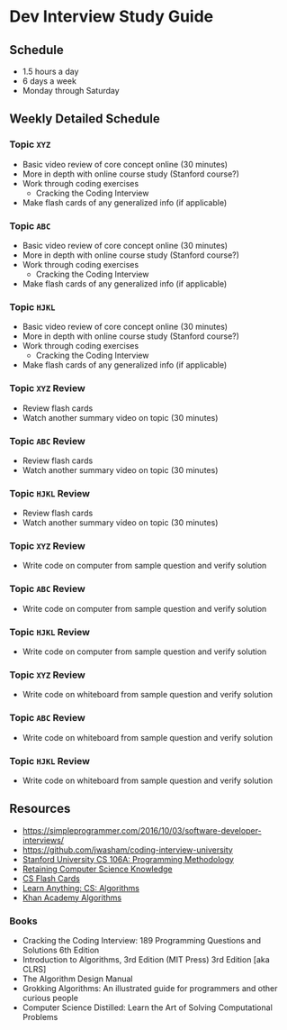 # Dev Interview Study Guide

## Schedule

- 1.5 hours a day
- 6 days a week
- Monday through Saturday

## Weekly Detailed Schedule

### Topic `XYZ`
  - Basic video review of core concept online (30 minutes)
  - More in depth with online course study (Stanford course?)
  - Work through coding exercises
    - Cracking the Coding Interview
  - Make flash cards of any generalized info (if applicable)
### Topic `ABC`
  - Basic video review of core concept online (30 minutes)
  - More in depth with online course study (Stanford course?)
  - Work through coding exercises
    - Cracking the Coding Interview
  - Make flash cards of any generalized info (if applicable)
### Topic `HJKL`
  - Basic video review of core concept online (30 minutes)
  - More in depth with online course study (Stanford course?)
  - Work through coding exercises
    - Cracking the Coding Interview
  - Make flash cards of any generalized info (if applicable)
### Topic `XYZ` Review
  - Review flash cards
  - Watch another summary video on topic (30 minutes)
### Topic `ABC` Review
  - Review flash cards
  - Watch another summary video on topic (30 minutes)
### Topic `HJKL` Review
  - Review flash cards
  - Watch another summary video on topic (30 minutes)
### Topic `XYZ` Review
  - Write code on computer from sample question and verify solution
### Topic `ABC` Review
  - Write code on computer from sample question and verify solution
### Topic `HJKL` Review
  - Write code on computer from sample question and verify solution
### Topic `XYZ` Review
  - Write code on whiteboard from sample question and verify solution
### Topic `ABC` Review
  - Write code on whiteboard from sample question and verify solution
### Topic `HJKL` Review
  - Write code on whiteboard from sample question and verify solution

## Resources

- https://simpleprogrammer.com/2016/10/03/software-developer-interviews/
- https://github.com/jwasham/coding-interview-university
- [Stanford University CS 106A: Programming Methodology](https://see.stanford.edu/Course/CS106A)
- [Retaining Computer Science Knowledge](https://startupnextdoor.com/retaining-computer-science-knowledge/)
- [CS Flash Cards](https://github.com/jwasham/computer-science-flash-cards)
- [Learn Anything: CS: Algorithms](https://learn-anything.xyz/computer-science/algorithms)
- [Khan Academy Algorithms](https://www.khanacademy.org/computing/computer-science/algorithms)

### Books

- Cracking the Coding Interview: 189 Programming Questions and Solutions 6th Edition
- Introduction to Algorithms, 3rd Edition (MIT Press) 3rd Edition [aka CLRS]
- The Algorithm Design Manual
- Grokking Algorithms: An illustrated guide for programmers and other curious people
- Computer Science Distilled: Learn the Art of Solving Computational Problems


